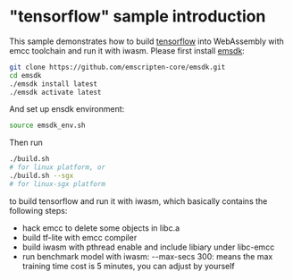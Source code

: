 "tensorflow" sample introduction
==============
This sample demonstrates how to build [tensorflow](https://github.com/tensorflow/tensorflow) into WebAssembly with emcc toolchain and run it with iwasm. Please first install [emsdk](https://github.com/emscripten-core/emsdk):
```bash
git clone https://github.com/emscripten-core/emsdk.git
cd emsdk
./emsdk install latest
./emsdk activate latest
```
And set up ensdk environment:
```bash
source emsdk_env.sh
```
Then run
```bash
./build.sh
# for linux platform, or
./build.sh --sgx
# for linux-sgx platform
```
to build tensorflow and run it with iwasm, which basically contains the following steps:
- hack emcc to delete some objects in libc.a
- build tf-lite with emcc compiler
- build iwasm with pthread enable and include libiary under libc-emcc
- run benchmark model with iwasm:
  --max-secs 300: means the max training time cost is 5 minutes, you can adjust by yourself
